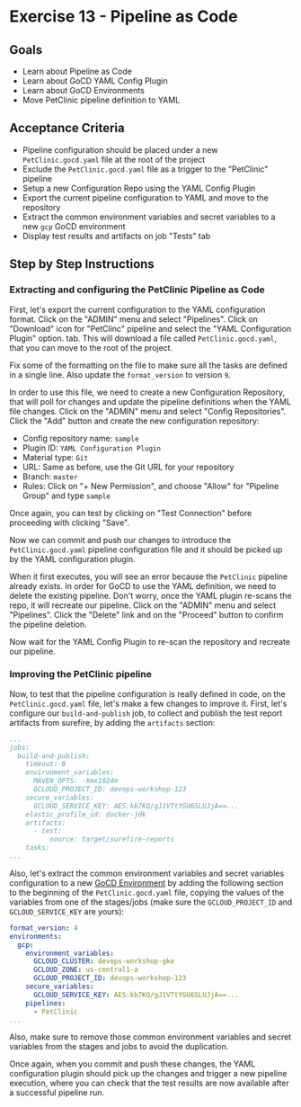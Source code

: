 # Exercise 13 - Pipeline as Code

## Goals

* Learn about Pipeline as Code
* Learn about GoCD YAML Config Plugin
* Learn about GoCD Environments
* Move PetClinic pipeline definition to YAML

## Acceptance Criteria

* Pipeline configuration should be placed under a new `PetClinic.gocd.yaml` file
at the root of the project
* Exclude the `PetClinic.gocd.yaml` file as a trigger to the "PetClinic" pipeline
* Setup a new Configuration Repo using the YAML Config Plugin
* Export the current pipeline configuration to YAML and move to the repository
* Extract the common environment variables and secret variables to a new `gcp`
GoCD environment
* Display test results and artifacts on job "Tests" tab

## Step by Step Instructions

### Extracting and configuring the PetClinic Pipeline as Code

First, let's export the current configuration to the YAML configuration format.
Click on the "ADMIN" menu and select "Pipelines". Click on "Download" icon for
"PetClinc" pipeline and select the "YAML Configuration Plugin" option.
tab. This will download a file called `PetClinic.gocd.yaml`, that you can move
to the root of the project.

Fix some of the formatting on the file to make sure all the tasks are defined in
a single line. Also update the `format_version` to version `9`.

In order to use this file, we need to create a new Configuration Repository,
that will poll for changes and update the pipeline definitions when the YAML
file changes. Click on the "ADMIN" menu and select "Config Repositories". Click
the "Add" button and create the new configuration repository:

* Config repository name: `sample`
* Plugin ID: `YAML Configuration Plugin`
* Material type: `Git`
* URL: Same as before, use the Git URL for your repository
* Branch: `master`
* Rules: Click on "+ New Permission", and choose "Allow" for "Pipeline Group"
and type `sample`

Once again, you can test by clicking on "Test Connection" before proceeding
with clicking "Save".

Now we can commit and push our changes to introduce the `PetClinic.gocd.yaml`
pipeline configuration file and it should be picked up by the YAML configuration
plugin.

When it first executes, you will see an error because the `PetClinic` pipeline
already exists. In order for GoCD to use the YAML definition, we need to delete
the existing pipeline. Don't worry, once the YAML plugin re-scans the repo, it
will recreate our pipeline. Click on the "ADMIN" menu and select "Pipelines".
Click the "Delete" link and on the "Proceed" button to confirm the pipeline
deletion.

Now wait for the YAML Config Plugin to re-scan the repository and recreate our
pipeline.

### Improving the PetClinic pipeline

Now, to test that the pipeline configuration is really defined in code, on the
`PetClinic.gocd.yaml` file, let's make a few changes to improve it. First, let's
configure our `build-and-publish` job, to collect and publish the test report
artifacts from surefire, by adding the `artifacts` section:

```yaml
...
jobs:
  build-and-publish:
    timeout: 0
    environment_variables:
      MAVEN_OPTS: -Xmx1024m
      GCLOUD_PROJECT_ID: devops-workshop-123
    secure_variables:
      GCLOUD_SERVICE_KEY: AES:kb7KQ/gJ1VTtYGU6SLUJjA==...
    elastic_profile_id: docker-jdk
    artifacts:
      - test:
          source: target/surefire-reports
    tasks:
...
```

Also, let's extract the common environment variables and secret variables
configuration to a new [GoCD Environment](https://docs.gocd.org/current/navigation/environments_page.html)
by adding the following section to the beginning of the `PetClinic.gocd.yaml`
file, copying the values of the variables from one of the stages/jobs
(make sure the `GCLOUD_PROJECT_ID` and `GCLOUD_SERVICE_KEY` are yours):

```yaml
format_version: 4
environments:
  gcp:
    environment_variables:
      GCLOUD_CLUSTER: devops-workshop-gke
      GCLOUD_ZONE: us-central1-a
      GCLOUD_PROJECT_ID: devops-workshop-123
    secure_variables:
      GCLOUD_SERVICE_KEY: AES:kb7KQ/gJ1VTtYGU6SLUJjA==...
    pipelines:
      - PetClinic
...
```

Also, make sure to remove those common environment variables and secret
variables from the stages and jobs to avoid the duplication.

Once again, when you commit and push these changes, the YAML configuration
plugin should pick up the changes and trigger a new pipeline execution, where
you can check that the test results are now available after a successful
pipeline run.

